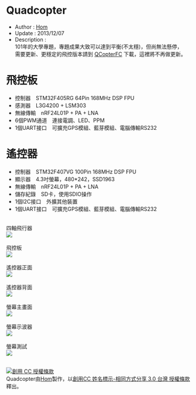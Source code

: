 Quadcopter
========
* Author      : [Hom](https://github.com/Hom19910422)
* Update      : 2013/12/07
* Description :   
101年的大學專題，專題成果大致可以達到平衡(不太穩)，但尚無法懸停，  
需要更新、更穩定的飛控版本請到 [QCopterFC](https://github.com/Hom19910422/QCopterFlightControl) 下載，這裡將不再做更新。

飛控板
========
* 控制器　STM32F405RG 64Pin 168MHz DSP FPU
* 感測器　L3G4200 + LSM303
* 無線傳輸　nRF24L01P + PA + LNA
* 6個PWM通道　連接電調、LED、PPM
* 1個UART接口　可擴充GPS模組、藍芽模組、電腦傳輸RS232

遙控器
========
* 控制器　STM32F407VG 100Pin 168MHz DSP FPU
* 顯示器　4.3吋螢幕，480*242，SSD1963
* 無線傳輸　nRF24L01P + PA + LNA
* 儲存紀錄　SD卡，使用SDIO操作
* 1個I2C接口　外擴其他裝置
* 1個UART接口　可擴充GPS模組、藍芽模組、電腦傳輸RS232
<p>
<br />
四軸飛行器<br />
<img src="https://lh6.googleusercontent.com/-PNnSYCZ7ysA/UYIEXXeSpuI/AAAAAAAABTo/XcWMZB1LDYI/s1120/DSC_1054.jpg">
<br /><br />
飛控板<br />
<img src="https://lh3.googleusercontent.com/-OiUcQ4wnqw4/UUB8GeITcKI/AAAAAAAAAxI/YPTStBvwH1I/s1120/DSC_0120.jpg">
<br /><br />
遙控器正面<br />
<img src="https://lh3.googleusercontent.com/-y3-S5Ubm4Qk/UUB8Yjg82wI/AAAAAAAAAxo/O9OSAXHuyzA/s1120/DSC_0211.jpg">
<br /><br />
遙控器背面<br />
<img src="https://lh4.googleusercontent.com/-4785VZZjJl4/UUB8luTvYbI/AAAAAAAAAyA/4FkaC_E1ksc/s1120/DSC_0262.jpg">
<br /><br />
螢幕主畫面<br />
<img src="https://lh3.googleusercontent.com/-iwphVYzFlhg/UUB8bUPH4vI/AAAAAAAAAxw/2wNfPsUS2Mo/s1120/DSC_0218.jpg">
<br /><br />
螢幕示波器<br />
<img src="https://lh5.googleusercontent.com/-XvqyHxZAHhI/UUB8UVxrSbI/AAAAAAAAAxg/jtbFAcGssTw/s1120/DSC_0206.jpg">
<br /><br />
螢幕測試<br />
<img src="https://lh4.googleusercontent.com/-T4N51fH64y8/UUB8g2IOTOI/AAAAAAAAAx4/tB3JnuwRU_g/s1120/DSC_0226.jpg">
<br /><br />
<p/>
<a rel="license" href="http://creativecommons.org/licenses/by-sa/3.0/tw/deed.zh_TW"><img alt="創用 CC 授權條款" style="border-width:0" src="http://i.creativecommons.org/l/by-sa/3.0/tw/88x31.png" /></a><br /><span xmlns:dct="http://purl.org/dc/terms/" property="dct:title">Quadcopter</span>由<a xmlns:cc="http://creativecommons.org/ns#" href="https://plus.google.com/u/0/112822505513154783828/posts" property="cc:attributionName" rel="cc:attributionURL">Hom</a>製作，以<a rel="license" href="http://creativecommons.org/licenses/by-sa/3.0/tw/deed.zh_TW">創用CC 姓名標示-相同方式分享 3.0 台灣 授權條款</a>釋出。
